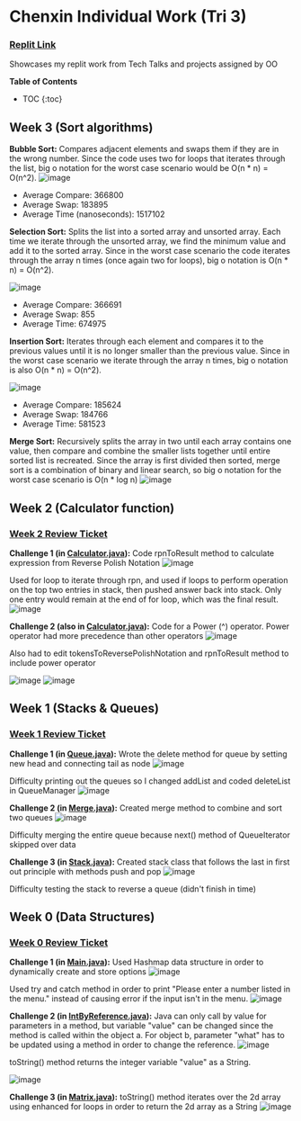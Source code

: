 # Chenxin Individual Work (Tri 3)

### [Replit Link](https://replit.com/@chenxinNi/Chenxin-Individual-Tri-3#Main.java)
Showcases my replit work from Tech Talks and projects assigned by OO

**Table of Contents**
* TOC
{:toc}

## Week 3 (Sort algorithms)
**Bubble Sort:** Compares adjacent elements and swaps them if they are in the wrong number. Since the code uses two for loops that iterates through the list, big o notation for the worst case scenario would be O(n * n) = O(n^2).
![image](https://user-images.githubusercontent.com/55467785/161411460-a2048a66-ee22-4fcf-8afb-874bb1434b34.png)

* Average Compare: 366800
* Average Swap: 183895
* Average Time (nanoseconds): 1517102

**Selection Sort:** Splits the list into a sorted array and unsorted array. Each time we iterate through the unsorted array, we find the minimum value and add it to the sorted array. Since in the worst case scenario the code iterates through the array n times (once again two for loops), big o notation is O(n * n) = O(n^2).

![image](https://user-images.githubusercontent.com/55467785/161411641-f9695d52-b114-4662-b888-c0b6fc2df75b.png)

* Average Compare: 366691
* Average Swap: 855
* Average Time: 674975

**Insertion Sort:** Iterates through each element and compares it to the previous values until it is no longer smaller than the previous value. Since in the worst case scenario we iterate through the array n times, big o notation is also O(n * n) = O(n^2).

![image](https://user-images.githubusercontent.com/55467785/161411896-b155ed06-cd3b-4861-ad45-2603fb9ab1e0.png)

* Average Compare: 185624
* Average Swap: 184766
* Average Time: 581523

**Merge Sort:** Recursively splits the array in two until each array contains one value, then compare and combine the smaller lists together until entire sorted list is recreated. Since the array is first divided then sorted, merge sort is a combination of binary and linear search, so big o notation for the worst case scenario is O(n * log n)
![image](https://user-images.githubusercontent.com/55467785/161412313-8cb07522-4916-4e2f-b430-db0568720d5a.png)




## Week 2 (Calculator function)
### [Week 2 Review Ticket](https://github.com/dsblack0/stickers_for_charity/issues/31)
**Challenge 1 (in [Calculator.java](https://github.com/chenxin-chex/Chenxin-Individual-Tri-3/blob/main/Calculator.java)):** Code rpnToResult method to calculate expression from Reverse Polish Notation
![image](https://user-images.githubusercontent.com/55467785/159758977-cc09ea7e-4cae-46d9-b3b2-93063a072ec1.png)

Used for loop to iterate through rpn, and used if loops to perform operation on the top two entries in stack, then pushed answer back into stack. Only one entry would remain at the end of for loop, which was the final result.
![image](https://user-images.githubusercontent.com/55467785/159759356-a550a504-c3e9-4ed0-8c1c-c1b97b153ccc.png)

**Challenge 2 (also in [Calculator.java](https://github.com/chenxin-chex/Chenxin-Individual-Tri-3/blob/main/Calculator.java)):** Code for a Power (^) operator. Power operator had more precedence than other operators
![image](https://user-images.githubusercontent.com/55467785/159759616-504784fc-7ea4-4c40-ba7a-708fc45f1306.png)

Also had to edit tokensToReversePolishNotation and rpnToResult method to include power operator

![image](https://user-images.githubusercontent.com/55467785/159759889-1a74d637-7a70-46bd-a140-8d885de48e4b.png)
![image](https://user-images.githubusercontent.com/55467785/159759966-f5134614-72aa-479f-9654-83d4014e9848.png)



## Week 1 (Stacks & Queues)
### [Week 1 Review Ticket](https://github.com/dsblack0/stickers_for_charity/issues/25)
**Challenge 1 (in [Queue.java](https://github.com/chenxin-chex/Chenxin-Individual-Tri-3/blob/main/Queue.java)):** Wrote the delete method for queue by setting new head and connecting tail as node
![image](https://user-images.githubusercontent.com/55467785/159210357-d386662c-11a0-422a-8350-f6254b351abb.png)

Difficulty printing out the queues so I changed addList and coded deleteList in QueueManager
![image](https://user-images.githubusercontent.com/55467785/159210432-d663ba19-99bf-444e-8e99-8282b87164a4.png)

**Challenge 2 (in [Merge.java](https://github.com/chenxin-chex/Chenxin-Individual-Tri-3/blob/main/Merge.java)):** Created merge method to combine and sort two queues
![image](https://user-images.githubusercontent.com/55467785/159210541-bc82d51d-ffb7-4b70-bdc3-6e977023f36e.png)

Difficulty merging the entire queue because next() method of QueueIterator skipped over data

**Challenge 3 (in [Stack.java](https://github.com/chenxin-chex/Chenxin-Individual-Tri-3/blob/main/Stack.java)):** Created stack class that follows the last in first out principle with methods push and pop
![image](https://user-images.githubusercontent.com/55467785/159310977-d9a734b7-191a-4739-abbd-c4bc3ac9db84.png)

Difficulty testing the stack to reverse a queue (didn't finish in time)

## Week 0 (Data Structures)
### [Week 0 Review Ticket](https://github.com/dsblack0/stickers_for_charity/issues/7)
**Challenge 1 (in [Main.java](https://github.com/chenxin-chex/Chenxin-Individual-Tri-3/blob/main/Main.java)):** Used Hashmap data structure in order to dynamically create and store options
![image](https://user-images.githubusercontent.com/55467785/157779995-8f406ebd-3960-4d6b-9cdf-80e657933eb1.png)

Used try and catch method in order to print "Please enter a number listed in the menu." instead of causing error if the input isn't in the menu.
![image](https://user-images.githubusercontent.com/55467785/157780152-1a89eac2-dab1-4117-9f7e-3e978c610a05.png)


**Challenge 2 (in [IntByReference.java](https://github.com/chenxin-chex/Chenxin-Individual-Tri-3/blob/main/IntByReference.java)):** Java can only call by value for parameters in a method, but variable "value" can be changed since the method is called within the object a. For object b, parameter "what" has to be updated using a method in order to change the reference.
![image](https://user-images.githubusercontent.com/55467785/157780670-780ed04d-6741-4f2e-8564-3b29eabe281f.png)

toString() method returns the integer variable "value" as a String.

![image](https://user-images.githubusercontent.com/55467785/157780832-f088b41c-d207-473b-8071-6199aaf2c66c.png)


**Challenge 3 (in [Matrix.java](https://github.com/chenxin-chex/Chenxin-Individual-Tri-3/blob/main/Matrix.java)):** toString() method iterates over the 2d array using enhanced for loops in order to return the 2d array as a String
![image](https://user-images.githubusercontent.com/55467785/157781193-e37b078f-9e58-4958-926c-c1c7531a7b1a.png)
